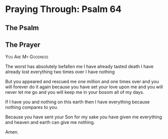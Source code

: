 # Praying Through: Psalm 64

## The Psalm

## The Prayer

<div style="font-variant: small-caps;">
You Are My Goodness
</div>


The worst
  has absolutely befallen me
  I have already tasted death
  I have already lost everything
  two times over
  I have nothing

But you appeared
  and rescued me
  one million and one times over
  and you will forever do it again
  because you have set your love upon me
  and you will never let me go
  and you will keep me in your bosom
  all of my days.

If I have you
  and nothing on this earth
  then I have everything
  because nothing compares to you.

Because you have sent your Son
  for my sake
  you have given me everything
  and heaven and earth
  can give me nothing.

Amen.
